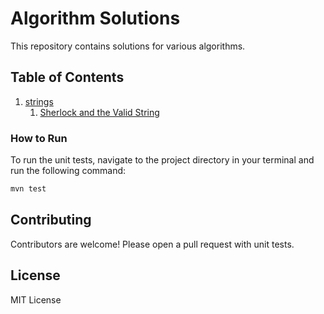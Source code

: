 # Algorithm Solutions

This repository contains solutions for various algorithms.

## Table of Contents
1. [strings](#strings)
   1. [Sherlock and the Valid String](#sherlock-and-the-valid-string)


### How to Run

To run the unit tests, navigate to the project directory in your terminal and run the following command:

```bash
mvn test
```

## Contributing

Contributors are welcome! Please open a pull request with unit tests.


## License

MIT License